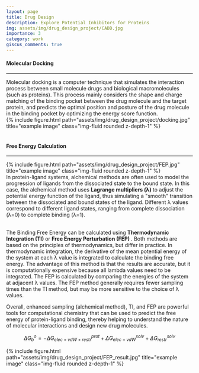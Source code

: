 ```yaml
---
layout: page
title: Drug Design
description: Explore Potential Inhibitors for Proteins
img: assets/img/drug_design_project/CADD.jpg
importance: 3
category: work
giscus_comments: true
---
```


<h4 style="text-align: left;"><strong>Molecular Docking</strong></h4>
<hr>

<div class="row">
    <div class="col-lg-7">
        Molecular docking is a computer technique that simulates the interaction process between small molecule drugs and biological macromolecules (such as proteins). This process mainly considers the shape and charge matching of the binding pocket between the drug molecule and the target protein, and predicts the optimal position and posture of the drug molecule in the binding pocket by optimizing the energy score function.  <br>
    </div>
    <div class="col-lg-5 mt-3 mt-md-0">
        {% include figure.html path="assets/img/drug_design_project/docking.jpg" title="example image" class="img-fluid rounded z-depth-1" %}
    </div>
</div>

<br>


<h4 style="text-align: left;"><strong>Free Energy Calculation</strong></h4>
<hr>

<div class="row">
    <div class="col-lg-7 mt-3 mt-md-0">
        {% include figure.html path="assets/img/drug_design_project/FEP.jpg" title="example image" class="img-fluid rounded z-depth-1" %}
    </div>
    <div class="col-lg-5">
        In protein-ligand systems, alchemical methods are often used to model the progression of ligands from the dissociated state to the bound state. In this case, the alchemical method uses <strong> Lagrange multipliers (λ) </strong> to adjust the potential energy function of the ligand, thus simulating a "smooth" transition between the dissociated and bound states of the ligand. Different λ values correspond to different ligand states, ranging from complete dissociation (λ=0) to complete binding (λ=1).
    </div>
</div>
<br>

The Binding Free Energy can be calculated using <strong> Thermodynamic Integration (TI) </strong> or <strong> Free Energy Perturbation (FEP) </strong>. Both methods are based on the principles of thermodynamics, but differ in practice. In thermodynamic integration, the derivative of the mean potential energy of the system at each λ value is integrated to calculate the binding free energy. The advantage of this method is that the results are accurate, but it is computationally expensive because all lambda values need to be integrated. The FEP is calculated by comparing the energies of the system at adjacent λ values. The FEP method generally requires fewer sampling times than the TI method, but may be more sensitive to the choice of λ values.<br>

Overall, enhanced sampling (alchemical method), TI, and FEP are powerful tools for computational chemistry that can be used to predict the free energy of protein-ligand binding, thereby helping to understand the nature of molecular interactions and design new drug molecules.<br>

$$
\Delta{G_{b}^o} = -\Delta{G_{elec+vdW+restr}^{prot}} + \Delta{G_{elec+vdW}^{solv}} + \Delta{G_{restr}^{solv}}
$$

{% include figure.html path="assets/img/drug_design_project/FEP_result.jpg" title="example image" class="img-fluid rounded z-depth-1" %}


<br>